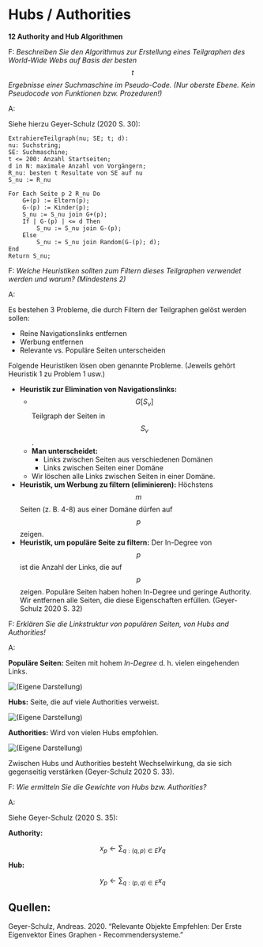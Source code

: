 # Hubs / Authorities

**12 Authority and Hub Algorithmen**

F: _Beschreiben Sie den Algorithmus zur Erstellung eines Teilgraphen des World-Wide Webs auf Basis der besten_ $$t$$ _Ergebnisse einer Suchmaschine im Pseudo-Code. \(Nur oberste Ebene. Kein Pseudocode von Funktionen bzw. Prozeduren!\)_

A:

Siehe hierzu Geyer-Schulz \(2020 S. 30\):

```text
ExtrahiereTeilgraph(nu; SE; t; d):
nu: Suchstring; 
SE: Suchmaschine; 
t <= 200: Anzahl Startseiten;
d in N: maximale Anzahl von Vorgängern; 
R_nu: besten t Resultate von SE auf nu
S_nu := R_nu

For Each Seite p 2 R_nu Do
    G+(p) := Eltern(p);
    G-(p) := Kinder(p);
    S_nu := S_nu join G+(p);
    If | G-(p) | <= d Then
        S_nu := S_nu join G-(p);
    Else
        S_nu := S_nu join Random(G-(p); d);
End
Return S_nu;
```

F: _Welche Heuristiken sollten zum Filtern dieses Teilgraphen verwendet werden und warum? \(Mindestens 2\)_

A:

Es bestehen 3 Probleme, die durch Filtern der Teilgraphen gelöst werden sollen:

* Reine Navigationslinks entfernen
* Werbung entfernen
* Relevante vs. Populäre Seiten unterscheiden

Folgende Heuristiken lösen oben genannte Probleme. \(Jeweils gehört Heuristik 1 zu Problem 1 usw.\)

* **Heuristik zur Elimination von Navigationslinks:**
  * $$G\left[S_{\nu}\right]$$ Teilgraph der Seiten in $$S_{\nu}$$.
  * **Man unterscheidet:**
    * Links zwischen Seiten aus verschiedenen Domänen
    * Links zwischen Seiten einer Domäne
  * Wir löschen alle Links zwischen Seiten in einer Domäne.
* **Heuristik, um Werbung zu filtern \(eliminieren\):** Höchstens $$m$$ Seiten \(z. B. 4-8\) aus einer Domäne dürfen auf $$p$$ zeigen.
* **Heuristik, um populäre Seite zu filtern:** Der In-Degree von $$p$$ ist die Anzahl der Links, die auf $$p$$ zeigen. Populäre Seiten haben hohen In-Degree und geringe Authority. Wir entfernen alle Seiten, die diese Eigenschaften erfüllen. \(Geyer-Schulz 2020 S. 32\)

F: _Erklären Sie die Linkstruktur von populären Seiten, von Hubs and Authorities!_

A:

**Populäre Seiten:** Seiten mit hohem _In-Degree_ d. h. vielen eingehenden Links.

![\(Eigene Darstellung\)](../.gitbook/assets/authority%20%281%29.svg)

**Hubs:** Seite, die auf viele Authorities verweist.

![\(Eigene Darstellung\)](../.gitbook/assets/hub.svg)

**Authorities:** Wird von vielen Hubs empfohlen.

![\(Eigene Darstellung\)](../.gitbook/assets/authority%20%282%29.svg)

Zwischen Hubs und Authorities besteht Wechselwirkung, da sie sich gegenseitig verstärken \(Geyer-Schulz 2020 S. 33\).

F: _Wie ermitteln Sie die Gewichte von Hubs bzw. Authorities?_

A:

Siehe Geyer-Schulz \(2020 S. 35\):

**Authority:**

$$
x_{p} \leftarrow \sum_{q:(q, p) \in E} y_{q}
$$

**Hub:**

$$
y_{p} \leftarrow \sum_{q:(p, q) \in E} x_{q}
$$

## Quellen:

Geyer-Schulz, Andreas. 2020. “Relevante Objekte Empfehlen: Der Erste Eigenvektor Eines Graphen - Recommendersysteme.”

